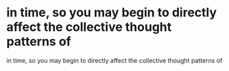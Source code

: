 # in time, so you may begin to directly affect the collective thought patterns of

in time, so you may begin to directly affect the collective thought patterns of